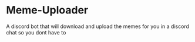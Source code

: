 # Meme-Uploader
A discord bot that will download and upload the memes for you in a discord chat so you dont have to
